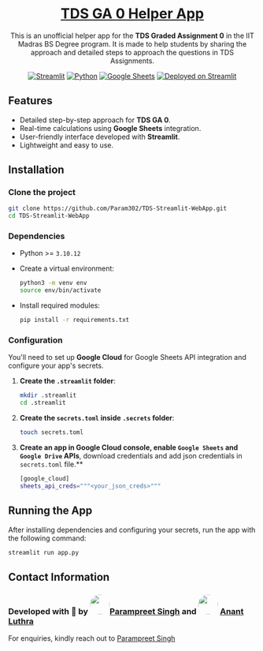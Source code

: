 
<div align="center">

# [TDS GA 0 Helper App](https://tds-webapp.streamlit.app)

This is an unofficial helper app for the **TDS Graded Assignment 0** in the IIT Madras BS Degree program. It is made to help students by sharing the approach and detailed steps to approach the questions in TDS Assignments.

[![Streamlit](https://img.shields.io/badge/Streamlit-%23FF4B4B.svg?style=for-the-badge&logo=streamlit&logoColor=white)](https://streamlit.io/) 
[![Python](https://img.shields.io/badge/Python-%233776AB.svg?style=for-the-badge&logo=python&logoColor=white)](https://www.python.org/)
[![Google Sheets](https://img.shields.io/badge/Google_Sheets-%234285F4.svg?style=for-the-badge&logo=google-sheets&logoColor=white)](https://www.google.com/sheets/about/)
[![Deployed on Streamlit](https://img.shields.io/badge/Streamlit-Deployed-brightgreen?style=for-the-badge)](https://tds-webapp.streamlit.app)

</div>

## Features
- Detailed step-by-step approach for **TDS GA 0**.
- Real-time calculations using **Google Sheets** integration.
- User-friendly interface developed with **Streamlit**.
- Lightweight and easy to use.

## Installation

### Clone the project
```bash
git clone https://github.com/Param302/TDS-Streamlit-WebApp.git
cd TDS-Streamlit-WebApp
```

### Dependencies
- Python >= `3.10.12`
- Create a virtual environment:
    ```bash
    python3 -m venv env
    source env/bin/activate
    ```

- Install required modules:
    ```bash
    pip install -r requirements.txt
    ```

### Configuration
You'll need to set up **Google Cloud** for Google Sheets API integration and configure your app's secrets.

1. **Create the `.streamlit` folder**:
    ```bash
    mkdir .streamlit
    cd .streamlit
    ```
2. **Create the `secrets.toml` inside `.secrets` folder**:
    ```bash
    touch secrets.toml
    ```
3. **Create an app in Google Cloud console, enable `Google Sheets` and `Google Drive` APIs**, download credentials and add json credentials in `secrets.toml` file.**
    ```bash
    [google_cloud]
    sheets_api_creds="""<your_json_creds>"""
    ```

## Running the App

After installing dependencies and configuring your secrets, run the app with the following command:

```bash
streamlit run app.py
```

## Contact Information
### Developed with 🤍 by <img src="https://avatars.githubusercontent.com/u/76559816?v=4" width="40" style="border-radius:50%;">[Parampreet Singh](https://github.com/Param302) and <img src="https://avatars.githubusercontent.com/u/92159216?v=4" width="40" style="border-radius:50%;"> [Anant Luthra](https://github.com/AnantLuthra)

For enquiries, kindly reach out to [Parampreet Singh](https://param302.bio.link)